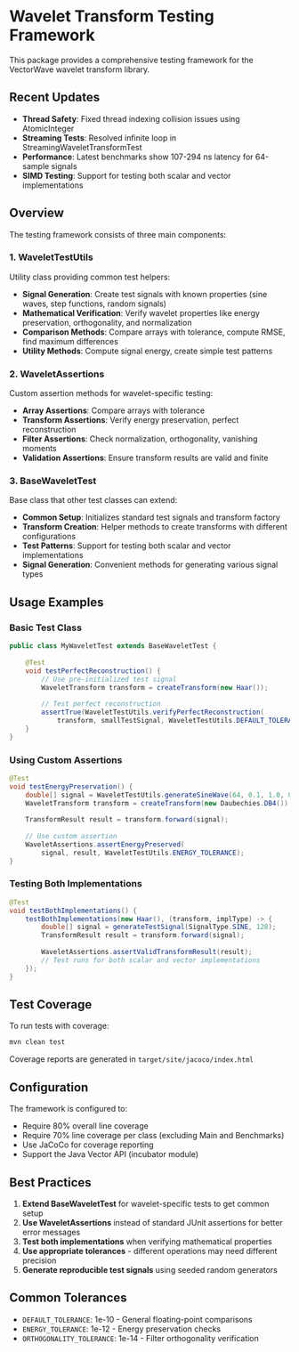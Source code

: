 # Wavelet Transform Testing Framework

This package provides a comprehensive testing framework for the VectorWave wavelet transform library.

## Recent Updates

- **Thread Safety**: Fixed thread indexing collision issues using AtomicInteger
- **Streaming Tests**: Resolved infinite loop in StreamingWaveletTransformTest
- **Performance**: Latest benchmarks show 107-294 ns latency for 64-sample signals
- **SIMD Testing**: Support for testing both scalar and vector implementations

## Overview

The testing framework consists of three main components:

### 1. WaveletTestUtils
Utility class providing common test helpers:
- **Signal Generation**: Create test signals with known properties (sine waves, step functions, random signals)
- **Mathematical Verification**: Verify wavelet properties like energy preservation, orthogonality, and normalization
- **Comparison Methods**: Compare arrays with tolerance, compute RMSE, find maximum differences
- **Utility Methods**: Compute signal energy, create simple test patterns

### 2. WaveletAssertions
Custom assertion methods for wavelet-specific testing:
- **Array Assertions**: Compare arrays with tolerance
- **Transform Assertions**: Verify energy preservation, perfect reconstruction
- **Filter Assertions**: Check normalization, orthogonality, vanishing moments
- **Validation Assertions**: Ensure transform results are valid and finite

### 3. BaseWaveletTest
Base class that other test classes can extend:
- **Common Setup**: Initializes standard test signals and transform factory
- **Transform Creation**: Helper methods to create transforms with different configurations
- **Test Patterns**: Support for testing both scalar and vector implementations
- **Signal Generation**: Convenient methods for generating various signal types

## Usage Examples

### Basic Test Class
```java
public class MyWaveletTest extends BaseWaveletTest {
    
    @Test
    void testPerfectReconstruction() {
        // Use pre-initialized test signal
        WaveletTransform transform = createTransform(new Haar());
        
        // Test perfect reconstruction
        assertTrue(WaveletTestUtils.verifyPerfectReconstruction(
            transform, smallTestSignal, WaveletTestUtils.DEFAULT_TOLERANCE));
    }
}
```

### Using Custom Assertions
```java
@Test
void testEnergyPreservation() {
    double[] signal = WaveletTestUtils.generateSineWave(64, 0.1, 1.0, 0.0);
    WaveletTransform transform = createTransform(new Daubechies.DB4());
    
    TransformResult result = transform.forward(signal);
    
    // Use custom assertion
    WaveletAssertions.assertEnergyPreserved(
        signal, result, WaveletTestUtils.ENERGY_TOLERANCE);
}
```

### Testing Both Implementations
```java
@Test
void testBothImplementations() {
    testBothImplementations(new Haar(), (transform, implType) -> {
        double[] signal = generateTestSignal(SignalType.SINE, 128);
        TransformResult result = transform.forward(signal);
        
        WaveletAssertions.assertValidTransformResult(result);
        // Test runs for both scalar and vector implementations
    });
}
```

## Test Coverage

To run tests with coverage:
```bash
mvn clean test
```

Coverage reports are generated in `target/site/jacoco/index.html`

## Configuration

The framework is configured to:
- Require 80% overall line coverage
- Require 70% line coverage per class (excluding Main and Benchmarks)
- Use JaCoCo for coverage reporting
- Support the Java Vector API (incubator module)

## Best Practices

1. **Extend BaseWaveletTest** for wavelet-specific tests to get common setup
2. **Use WaveletAssertions** instead of standard JUnit assertions for better error messages
3. **Test both implementations** when verifying mathematical properties
4. **Use appropriate tolerances** - different operations may need different precision
5. **Generate reproducible test signals** using seeded random generators

## Common Tolerances

- `DEFAULT_TOLERANCE`: 1e-10 - General floating-point comparisons
- `ENERGY_TOLERANCE`: 1e-12 - Energy preservation checks
- `ORTHOGONALITY_TOLERANCE`: 1e-14 - Filter orthogonality verification
